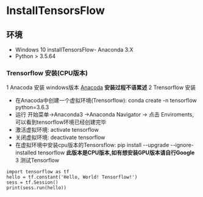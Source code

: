 # InstallTensorsFlow
## 环境
- Windows 10
installTensorsFlow- Anaconda 3.X
- Python > 3.5.64

### Trensorflow 安装(CPU版本)
1 Anacoda 安装 windows版本 [Anacoda](https://www.anaconda.com/download/) **安装过程不语累述**
2 Trensorflow 安装
  - 在Anacoda中创建一个虚拟环境(Trensorflow): conda create -n tensorflow python=3.6.3
  - 运行 开始菜单->Anaconda3 ->Anaconda Navigator -> 点击 Enviroments, 可以看到tensorflow环境已经创建完毕
  - 激活虚拟环境: activate tensorflow
  - 关闭虚拟环境: deactivate tensorflow
  - 在虚拟环境中安装cpu版本的Tensorsflow: pip install --upgrade --ignore-installed tensorflow
  **此版本是CPU版本,如有想安装GPU版本请自行Google**
3 测试Tensorflow
   ``` 
  import tensorflow as tf
  hello = tf.constant('Hello, World! Tensorflow!')
  sess = tf.Session()
  print(sess.run(hello))
   ``` 
